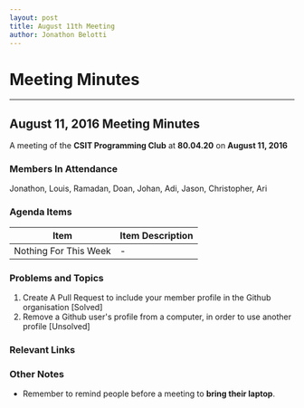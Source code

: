 ```yaml
---
layout: post
title: August 11th Meeting
author: Jonathon Belotti
---
```


# Meeting Minutes
---
## August 11, 2016 Meeting Minutes

A meeting of the **CSIT Programming Club** at **80.04.20** on **August 11, 2016**

### Members In Attendance

Jonathon, Louis, Ramadan, Doan, Johan, Adi, Jason, Christopher, Ari

### Agenda Items

| Item | Item Description |
|---------------------------------------------|-----------------------------------------------------|
| Nothing For This Week |  - |

### Problems and Topics

1. Create A Pull Request to include your member profile in the Github organisation [Solved]
2. Remove a Github user's profile from a computer, in order to use another profile [Unsolved]

### Relevant Links


### Other Notes

* Remember to remind people before a meeting to **bring their laptop**.
